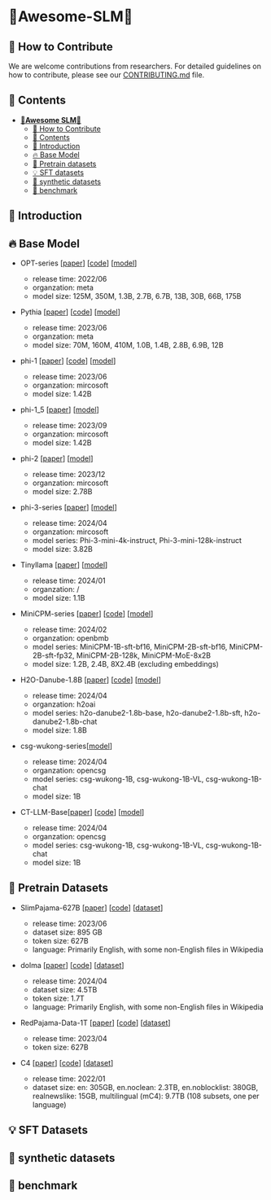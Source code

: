 # 🎉**Awesome-SLM**🎉

## 🌱 How to Contribute
We are welcome contributions from researchers. For detailed guidelines on how to contribute, please see our [CONTRIBUTING.md](CONTRIBUTING.md) file.

## 📜 Contents
- [🎉**Awesome SLM**🎉](#Awesome-SLM)
  - [🌱 How to Contribute](#-how-to-contribute)
  - [📜 Contents](#-contents)
  - [👋 Introduction](#-introduction)
  - [🔥 Base Model](#-base-model)
  - [💪 Pretrain datasets](#-Pretrain-dataset)
  - [💡 SFT datasets](#-SFT-dataset)
  - [🔧 synthetic datasets](#-synthetic-dataset)
  - [🌈 benchmark](#-benchmark)
 
## 👋 Introduction


## 🔥 Base Model

- OPT-series [[paper](https://arxiv.org/abs/2205.01068)] [[code](https://github.com/facebookresearch/metaseq)] [[model](https://huggingface.co/facebook/opt-1.3b)]
  - release time: 2022/06
  - organzation: meta
  - model size: 125M, 350M, 1.3B, 2.7B, 6.7B, 13B, 30B, 66B, 175B

- Pythia [[paper](https://arxiv.org/pdf/2304.01373)] [[code](https://github.com/EleutherAI/pythia)] [[model](https://huggingface.co/EleutherAI/pythia-1b)]
  - release time: 2023/06
  - organzation: meta
  - model size: 70M, 160M, 410M, 1.0B, 1.4B, 2.8B, 6.9B, 12B

- phi-1 [[paper](https://arxiv.org/pdf/2306.11644.pdf)] [[code](https://huggingface.co/TommyZQ/phi-1)] [[model](https://huggingface.co/TommyZQ/phi-1)]
  - release time: 2023/06
  - organzation: mircosoft
  - model size: 1.42B

- phi-1_5 [[paper](https://arxiv.org/pdf/2309.05463.pdf)] [[model](https://huggingface.co/TommyZQ/phi-1_5)]
  - release time: 2023/09
  - organzation: mircosoft
  - model size: 1.42B

- phi-2 [[paper](https://arxiv.org/pdf/2309.05463.pdf)] [[model](https://huggingface.co/TommyZQ/phi-2)]
  - release time: 2023/12
  - organzation: mircosoft
  - model size: 2.78B

- phi-3-series [[paper](https://arxiv.org/pdf/2404.14219)] [[model](https://huggingface.co/microsoft/Phi-3-mini-4k-instruct)]
  - release time: 2024/04
  - organzation: mircosoft
  - model series: Phi-3-mini-4k-instruct, Phi-3-mini-128k-instruct
  - model size: 3.82B

- Tinyllama [[paper](https://arxiv.org/abs/2401.02385)] [[model](https://huggingface.co/TinyLlama)]
  - release time: 2024/01
  - organzation: /
  - model size: 1.1B

 - MiniCPM-series [[paper](https://shengdinghu.notion.site/MiniCPM-c805a17c5c8046398914e47f0542095a)]
  [[code](https://github.com/OpenBMB/MiniCPM)] 
  [[model](https://huggingface.co/openbmb/MiniCPM-2B-sft-bf16)]
    - release time: 2024/02
    - organzation: openbmb
    - model series: MiniCPM-1B-sft-bf16, MiniCPM-2B-sft-bf16, MiniCPM-2B-sft-fp32, MiniCPM-2B-128k, MiniCPM-MoE-8x2B
    - model size: 1.2B, 2.4B, 8X2.4B (excluding embeddings)

- H2O-Danube-1.8B [[paper](https://arxiv.org/abs/2401.16818)] [[code](https://github.com/OpenBMB/MiniCPM)] 
[[model](https://huggingface.co/h2oai/h2o-danube2-1.8b-base)]
    - release time: 2024/04
    - organzation: h2oai
    - model series: h2o-danube2-1.8b-base, h2o-danube2-1.8b-sft, h2o-danube2-1.8b-chat
    - model size: 1.8B

- csg-wukong-series[[model](https://huggingface.co/opencsg/csg-wukong-1B)]
    - release time: 2024/04
    - organzation: opencsg
    - model series: csg-wukong-1B, csg-wukong-1B-VL, csg-wukong-1B-chat
    - model size: 1B

- CT-LLM-Base[[paper](https://arxiv.org/pdf/2404.04167)] [[code](https://github.com/OpenBMB/MiniCPM)] 
[[model](https://huggingface.co/m-a-p/CT-LLM-Base)]
    - release time: 2024/04
    - organzation: opencsg
    - model series: csg-wukong-1B, csg-wukong-1B-VL, csg-wukong-1B-chat
    - model size: 1B




## 💪 Pretrain Datasets
- SlimPajama-627B [[paper](https://www.cerebras.net/blog/slimpajama-a-627b-token-cleaned-and-deduplicated-version-of-redpajama)] [[code](https://github.com/Cerebras/modelzoo/tree/main/src/cerebras/modelzoo/data_preparation/nlp/slimpajama)] [[dataset](https://huggingface.co/datasets/cerebras/SlimPajama-627B)]
  - release time: 2023/06
  - dataset size: 895 GB
  - token size: 627B
  - language: Primarily English, with some non-English files in Wikipedia
  

- dolma [[paper](https://arxiv.org/abs/2402.00159)] [[code](https://github.com/allenai/dolma)] [[dataset](https://huggingface.co/datasets/allenai/dolma)]
  - release time: 2024/04
  - dataset size: 4.5TB
  - token size: 1.7T
  - language: Primarily English, with some non-English files in Wikipedia

- RedPajama-Data-1T [[paper](https://arxiv.org/pdf/1906.02285.pdf)] [[code](https://github.com/togethercomputer/RedPajama-Data)] [[dataset](https://huggingface.co/datasets/togethercomputer/RedPajama-Data-1T)]
  - release time: 2023/04
  - token size: 627B

- C4 [[paper](https://www.tensorflow.org/datasets/catalog/c4)] [[code](https://github.com/allenai/c4-documentation)] [[dataset](https://huggingface.co/datasets/c4)]
  - release time: 2022/01
  - dataset size: en: 305GB, en.noclean: 2.3TB, en.noblocklist: 380GB, realnewslike: 15GB, multilingual (mC4): 9.7TB (108 subsets, one per language)


## 💡 SFT Datasets


## 🔧 synthetic datasets


## 🌈 benchmark